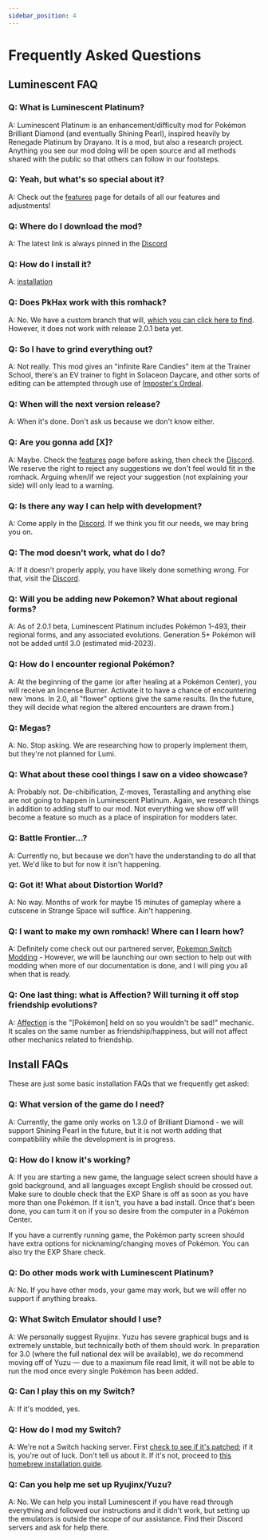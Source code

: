 ```yaml
---
sidebar_position: 4
---
```


# Frequently Asked Questions

## Luminescent FAQ

### Q: What is Luminescent Platinum?

A: Luminescent Platinum is an enhancement/difficulty mod for Pokémon Brilliant Diamond (and eventually Shining Pearl), inspired heavily by Renegade Platinum by Drayano. It is a mod, but also a research project. Anything you see our mod doing will be open source and all methods shared with the public so that others can follow in our footsteps.

### Q: Yeah, but what's so special about it?

A: Check out the [features](./category/features) page for details of all our features and adjustments!

### Q: Where do I download the mod?

A: The latest link is always pinned in the [Discord](https://discord.gg/luminescent)

### Q: How do I install it?

A: [installation](./category/installation)

### Q: Does PkHax work with this romhack?

A: No. We have a custom branch that will, [which you can click here to find](https://github.com/hp3721/PKHeX-Luminescent/releases/). However, it does not work with release 2.0.1 beta yet.

### Q: So I have to grind everything out?

A: Not really. This mod gives an "infinite Rare Candies" item at the Trainer School, there's an EV trainer to fight in Solaceon Daycare, and other sorts of editing can be attempted through use of [Imposter's Ordeal](https://github.com/Nifyr/Imposters-Ordeal/).

### Q: When will the next version release?

A: When it's done. Don't ask us because we don't know either.

### Q: Are you gonna add [X]?

A: Maybe. Check the [features](./category/features) page before asking, then check the [Discord](https://discord.gg/luminescent). We reserve the right to reject any suggestions we don't feel would fit in the romhack. Arguing when/if we reject your suggestion (not explaining your side) will only lead to a warning.

### Q: Is there any way I can help with development?

A: Come apply in the [Discord](https://discord.gg/luminescent). If we think you fit our needs, we may bring you on.

### Q: The mod doesn't work, what do I do?

A: If it doesn't properly apply, you have likely done something wrong. For that, visit the [Discord](https://discord.gg/luminescent).

### Q: Will you be adding new Pokemon? What about regional forms?

A: As of 2.0.1 beta, Luminescent Platinum includes Pokémon 1-493, their regional forms, and any associated evolutions. Generation 5+ Pokémon will not be added until 3.0 (estimated mid-2023).

### Q: How do I encounter regional Pokémon?

A: At the beginning of the game (or after healing at a Pokémon Center), you will receive an Incense Burner. Activate it to have a chance of encountering new 'mons. In 2.0, all "flower" options give the same results. (In the future, they will decide what region the altered encounters are drawn from.)

### Q: Megas?

A: No. Stop asking. We are researching how to properly implement them, but they're not planned for Lumi.

### Q: What about these cool things I saw on a video showcase?

A: Probably not. De-chibification, Z-moves, Terastalling and anything else are not going to happen in Luminescent Platinum. Again, we research things in addition to adding stuff to our mod. Not everything we show off will become a feature so much as a place of inspiration for modders later.

### Q: Battle Frontier...?

A: Currently no, but because we don't have the understanding to do all that yet. We'd like to but for now it isn't happening.

### Q: Got it! What about Distortion World?

A: No way. Months of work for maybe 15 minutes of gameplay where a cutscene in Strange Space will suffice. Ain't happening.

### Q: I want to make my own romhack! Where can I learn how?

A: Definitely come check out our partnered server, [Pokemon Switch Modding](https://discord.gg/8Dkm8YNmYy) - However, we will be launching our own section to help out with modding when more of our documentation is done, and I will ping you all when that is ready.

### Q: One last thing: what is Affection? Will turning it off stop friendship evolutions?

A: [Affection](https://bulbapedia.bulbagarden.net/wiki/Affection) is the "[Pokémon] held on so you wouldn't be sad!" mechanic. It scales on the same number as friendship/happiness, but will not affect other mechanics related to friendship.

## Install FAQs

These are just some basic installation FAQs that we frequently get asked:

### Q: What version of the game do I need?

A: Currently, the game only works on 1.3.0 of Brilliant Diamond - we will support Shining Pearl in the future, but it is not worth adding that compatibility while the development is in progress.

### Q: How do I know it's working?

A: If you are starting a new game, the language select screen should have a gold background, and all languages except English should be crossed out. Make sure to double check that the EXP Share is off as soon as you have more than one Pokémon. If it isn't, you have a bad install. Once that's been done, you can turn it on if you so desire from the computer in a Pokémon Center.

If you have a currently running game, the Pokémon party screen should have extra options for nicknaming/changing moves of Pokémon. You can also try the EXP Share check.

### Q: Do other mods work with Luminescent Platinum?

A: No. If you have other mods, your game may work, but we will offer no support if anything breaks.

### Q: What Switch Emulator should I use?

A: We personally suggest Ryujinx. Yuzu has severe graphical bugs and is extremely unstable, but technically both of them should work. In preparation for 3.0 (where the full national dex will be available), we do recommend moving off of Yuzu — due to a maximum file read limit, it will not be able to run the mod once every single Pokémon has been added.

### Q: Can I play this on my Switch?

A: If it's modded, yes.

### Q: How do I mod my Switch?

A: We're not a Switch hacking server. First [check to see if it's patched](https://ismyswitchpatched.com/); if it is, you're out of luck. Don't tell us about it. If it's not, proceed to [this homebrew installation guide](https://nh-server.github.io/switch-guide/).

### Q: Can you help me set up Ryujinx/Yuzu?

A: No. We can help you install Luminescent if you have read through everything and followed our instructions and it didn't work, but setting up the emulators is outside the scope of our assistance. Find their Discord servers and ask for help there.
